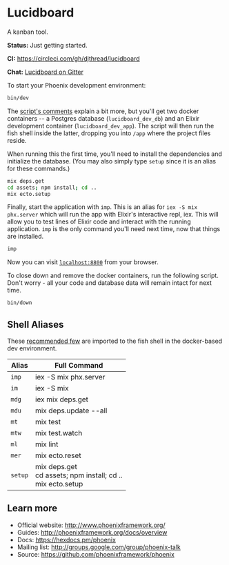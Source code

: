 # Lucidboard

A kanban tool.

**Status:** Just getting started.

**CI:** https://circleci.com/gh/djthread/lucidboard

**Chat:** [Lucidboard on Gitter](https://gitter.im/lucidboard/community)

To start your Phoenix development environment:

```bash
bin/dev
```

The [script's comments](bin/dev) explain a bit more, but you'll get two
docker containers -- a Postgres database (`lucidboard_dev_db`) and an Elixir
development container (`lucidboard_dev_app`). The script will then run the
fish shell inside the latter, dropping you into `/app` where the project
files reside.

When running this the first time, you'll need to install the dependencies and
initialize the database. (You may also simply type `setup` since it is an alias
for these commands.)

```bash
mix deps.get
cd assets; npm install; cd ..
mix ecto.setup
```

Finally, start the application with `imp`. This is an alias for `iex -S mix
phx.server` which will run the app with Elixir's interactive repl, iex. This
will allow you to test lines of Elixir code and interact with the running
application. `imp` is the only command you'll need next time, now that things
are installed.

```bash
imp
```

Now you can visit [`localhost:8800`](http://localhost:8800) from your browser.

To close down and remove the docker containers, run the following script.
Don't worry - all your code and database data will remain intact for next
time.

```bash
bin/down
```

## Shell Aliases

These [recommended few](assets/docker/dev/config.fish) are imported to the
fish shell in the docker-based dev environment.

| Alias   | Full Command          |
| ------- | --------------------- |
| `imp`   | iex -S mix phx.server |
| `im`    | iex -S mix            |
| `mdg`   | iex mix deps.get      |
| `mdu`   | mix deps.update --all |
| `mt`    | mix test              |
| `mtw`   | mix test.watch        |
| `ml`    | mix lint              |
| `mer`   | mix ecto.reset        |
| `setup` | mix deps.get<br>cd assets; npm install; cd ..<br> mix ecto.setup | 

## Learn more

  * Official website: http://www.phoenixframework.org/
  * Guides: http://phoenixframework.org/docs/overview
  * Docs: https://hexdocs.pm/phoenix
  * Mailing list: http://groups.google.com/group/phoenix-talk
  * Source: https://github.com/phoenixframework/phoenix
